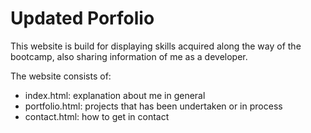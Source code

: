 # Updated Porfolio

This website is build for displaying skills acquired along the way of the bootcamp, 
also sharing information of me as a developer.

The website consists of:
* index.html: explanation about me in general
* portfolio.html: projects that has been undertaken or in process
* contact.html: how to get in contact
